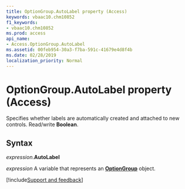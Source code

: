 ```yaml
---
title: OptionGroup.AutoLabel property (Access)
keywords: vbaac10.chm10852
f1_keywords:
- vbaac10.chm10852
ms.prod: access
api_name:
- Access.OptionGroup.AutoLabel
ms.assetid: 00feb954-30a3-f7ba-591c-41679e4d8f4b
ms.date: 02/28/2019
localization_priority: Normal
---
```



# OptionGroup.AutoLabel property (Access)

Specifies whether labels are automatically created and attached to new controls. Read/write **Boolean**.


## Syntax

_expression_.**AutoLabel**

_expression_ A variable that represents an **[OptionGroup](Access.OptionGroup.md)** object.



[!include[Support and feedback](~/includes/feedback-boilerplate.md)]
